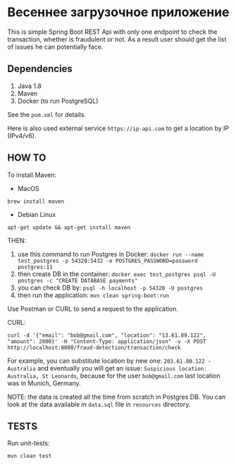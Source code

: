 # Весеннее загрузочное приложение

This is simple Spring Boot REST Api with only one endpoint to check the transaction, whether is fraudulent or not.
As a result user should get the list of issues he can potentially face.  

## Dependencies

1. Java 1.8
2. Maven
3. Docker (to run PostgreSQL)

See the `pom.xml` for details.

Here is also used external service `https://ip-api.com` to get a location by IP (IPv4/v6).

## HOW TO

To install Maven:
- MacOS
```
brew install maven
```
- Debian Linux
```
apt-get update && apt-get install maven
```

THEN:

1. use this command to run Postgres in Docker: `docker run --name test_postgres -p 54320:5432 -e POSTGRES_PASSWORD=password postgres:11`
2. then create DB in the container: `docker exec test_postgres psql -U postgres -c "CREATE DATABASE payments"`
3. you can check DB by: `psql -h localhost -p 54320 -U postgres`
4. then run the application: `mvn clean spring-boot:run`

Use Postman or CURL to send a request to the application.

CURL:
```
curl -d '{"email": "bob@gmail.com", "location": "13.61.89.122", "amount": 2000}' -H "Content-Type: application/json" -v -X POST http://localhost:8080/fraud-detection/transaction/check
```

For example, you can substitute location by new one: `203.61.80.122 - Australia` and eventually you will get an issue: `Suspicious location: Australia, St Leonards`,
because for the user `bob@gmail.com` last location was in Munich, Germany.

NOTE: the data is created all the time from scratch in Postgres DB.
You can look at the data available in `data.sql` file in `resources` directory.

## TESTS

Run unit-tests:
```
mvn clean test
```
